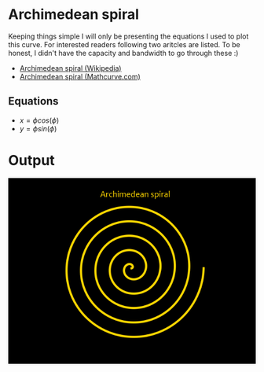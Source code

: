 # Archimedean spiral
Keeping things simple I will only be presenting the equations I used to plot this curve. For interested readers following two aritcles are listed. To be honest, I didn't have the capacity and bandwidth to go through these :)
- [Archimedean spiral (Wikipedia)](https://en.wikipedia.org/wiki/Archimedean_spiral)
- [Archimedean spiral (Mathcurve.com)](https://mathcurve.com/courbes2d.gb/archimede/archimede.shtml)

## Equations
- $x = \phi cos(\phi)$
- $y = \phi sin(\phi)$

# Output

![archimedian spiral](archimedean_spiral.png)